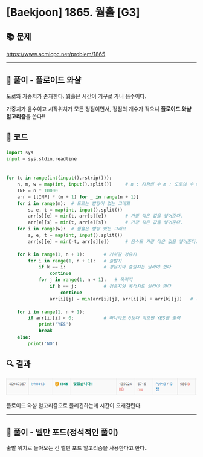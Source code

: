 # [Baekjoon] 1865. 웜홀 [G3]

## 📚 문제

https://www.acmicpc.net/problem/1865

---

## 📖 풀이 - 플로이드 와샬

도로와 가중치가 존재한다. 웜홀은 시간이 거꾸로 가니 음수이다.

가중치가 음수이고 시작위치가 모든 정점이면서, 정점의 개수가 적으니 **플로이드 와샬 알고리즘**을 쓴다!!

## 📒 코드

```python
import sys
input = sys.stdin.readline


for tc in range(int(input().rstrip())):
    n, m, w = map(int, input().split())     # n : 지점의 수 m : 도로의 수 w : 웜홀의 수
    INF = n * 10000
    arr = [[INF] * (n + 1) for _ in range(n + 1)]
    for i in range(m):  # 도로는 방향이 없는 그래프
        s, e, t = map(int, input().split())
        arr[s][e] = min(t, arr[s][e])       # 가장 작은 값을 넣어준다.
        arr[e][s] = min(t, arr[e][s])       # 가장 작은 값을 넣어준다.
    for i in range(w):  # 웜홀은 방향 있는 그래프
        s, e, t = map(int, input().split())
        arr[s][e] = min(-t, arr[s][e])      # 음수도 가장 작은 값을 넣어준다.
    
    for k in range(1, n + 1):       # 거쳐갈 경유지
        for i in range(1, n + 1):   # 출발지
            if k == i:              # 경유지와 출발지는 달라야 한다
                continue
            for j in range(1, n + 1):   # 목적지
                if k == j:          # 경유지와 목적지도 달라야 한다
                    continue
                arr[i][j] = min(arr[i][j], arr[i][k] + arr[k][j])   # 경유하는 거리가 짧으면 바꿔준다.
    
    for i in range(1, n + 1):
        if arr[i][i] < 0:           # 하나라도 0보다 작으면 YES를 출력
            print('YES')
            break
    else:
        print('NO')
```

## 🔍 결과

![image-20220324231145577](README.assets/image-20220324231145577.png)

플로이드 와샬 알고리즘으로 풀리긴하는데 시간이 오래걸린다.

---

## 📖 풀이 - 벨만 포드(정석적인 풀이)

출발 위치로 돌아오는 건 벨만 포드 알고리즘을 사용한다고 한다..

